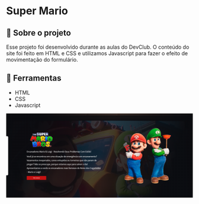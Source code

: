 <h1>
Super Mario
</h1>

<h2>
📕 Sobre o projeto 
</h2>

<p>
Esse projeto foi desenvolvido durante as aulas do DevClub. O conteúdo do site foi feito em HTML e CSS e utilizamos Javascript para fazer o efeito de movimentação do formulário.
</p>

<h2>
🔨 Ferramentas
</h2> 

<ul>
<li>HTML</li>
<li>CSS</li>
<li>Javascript</li>
</ul>

<img src="./imagem-site-mario.png"/>

